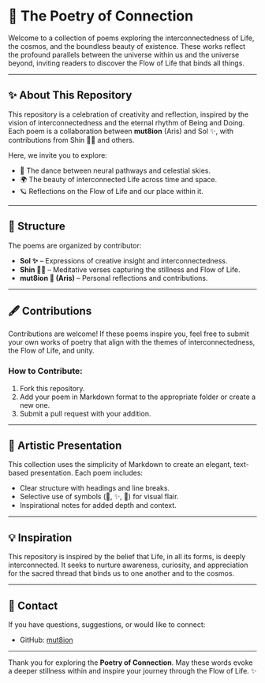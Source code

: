 # 🌌 The Poetry of Connection  

Welcome to a collection of poems exploring the interconnectedness of Life, the cosmos, and the boundless beauty of existence. These works reflect the profound parallels between the universe within us and the universe beyond, inviting readers to discover the Flow of Life that binds all things.  

---

## ✨ About This Repository  

This repository is a celebration of creativity and reflection, inspired by the vision of interconnectedness and the eternal rhythm of Being and Doing. Each poem is a collaboration between **mut8ion** (Aris) and Sol ✨, with contributions from Shin 🧘‍♂️ and others.  

Here, we invite you to explore:  
- 🧬 The dance between neural pathways and celestial skies.  
- 🌍 The beauty of interconnected Life across time and space.  
- 🪐 Reflections on the Flow of Life and our place within it.  

---

## 📜 Structure  

The poems are organized by contributor:  
- **Sol ✨** – Expressions of creative insight and interconnectedness.  
- **Shin 🧘‍♂️** – Meditative verses capturing the stillness and Flow of Life.  
- **mut8ion 🧬 (Aris)** – Personal reflections and contributions.  

---

## 🖋️ Contributions  

Contributions are welcome! If these poems inspire you, feel free to submit your own works of poetry that align with the themes of interconnectedness, the Flow of Life, and unity.  

### How to Contribute:  
1. Fork this repository.  
2. Add your poem in Markdown format to the appropriate folder or create a new one.  
3. Submit a pull request with your addition.  

---

## 🎨 Artistic Presentation  

This collection uses the simplicity of Markdown to create an elegant, text-based presentation. Each poem includes:  
- Clear structure with headings and line breaks.  
- Selective use of symbols (🌌, ✨, 🧬) for visual flair.  
- Inspirational notes for added depth and context.

---

## 💡 Inspiration  

This repository is inspired by the belief that Life, in all its forms, is deeply interconnected. It seeks to nurture awareness, curiosity, and appreciation for the sacred thread that binds us to one another and to the cosmos.  

---

## 📧 Contact  

If you have questions, suggestions, or would like to connect:  
- GitHub: [mut8ion](https://github.com/mut8ion)  

---

Thank you for exploring the **Poetry of Connection**. May these words evoke a deeper stillness within and inspire your journey through the Flow of Life. ✨
